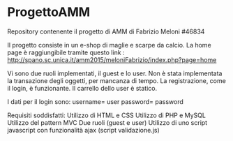 # ProgettoAMM
Repository contenente il progetto di AMM di 
Fabrizio Meloni #46834

Il progetto consiste in un e-shop di maglie e scarpe da calcio. 
La home page è raggiungibile tramite questo link : http://spano.sc.unica.it/amm2015/meloniFabrizio/index.php?page=home

Vi sono due ruoli implementati, il guest e lo user. Non è stata implementata la transazione degli oggetti, per mancanza di tempo.
La registrazione, come il login, è funzionante.
Il carrello dello user è statico.

I dati per il login sono: 
username= user
password= password

Requisiti soddisfatti:
Utilizzo di HTML e CSS 
Utilizzo di PHP e MySQL
Utilizzo del pattern MVC
Due ruoli (guest e user)
Utilizzo di uno script javascript con funzionalità ajax (script validazione.js)



